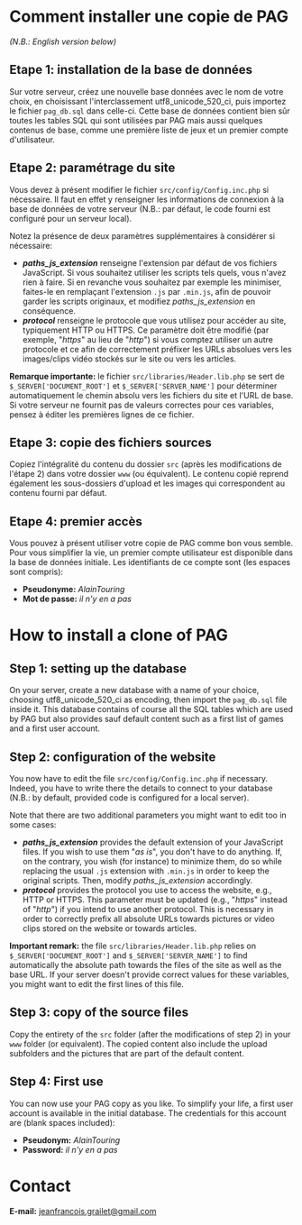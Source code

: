 # Comment installer une copie de PAG

_(N.B.: English version below)_

## Etape 1: installation de la base de données
Sur votre serveur, créez une nouvelle base données avec le nom de votre choix, en choisissant 
l'interclassement utf8_unicode_520_ci, puis importez le fichier `pag_db.sql` dans celle-ci. Cette 
base de données contient bien sûr toutes les tables SQL qui sont utilisées par PAG mais aussi 
quelques contenus de base, comme une première liste de jeux et un premier compte d'utilisateur.

## Etape 2: paramétrage du site
Vous devez à présent modifier le fichier `src/config/Config.inc.php` si nécessaire. Il faut en 
effet y renseigner les informations de connexion à la base de données de votre serveur (N.B.: par 
défaut, le code fourni est configuré pour un serveur local).

Notez la présence de deux paramètres supplémentaires à considérer si nécessaire:

* **_paths\_js\_extension_** renseigne l'extension par défaut de vos fichiers JavaScript. Si vous 
  souhaitez utiliser les scripts tels quels, vous n'avez rien à faire. Si en revanche vous 
  souhaitez par exemple les minimiser, faites-le en remplaçant l'extension `.js` par `.min.js`, 
  afin de pouvoir garder les scripts originaux, et modifiez _paths_js_extension_ en conséquence.
* **_protocol_** renseigne le protocole que vous utilisez pour accéder au site, typiquement HTTP 
  ou HTTPS. Ce paramètre doit être modifié (par exemple, "_https_" au lieu de "_http_") si vous 
  comptez utiliser un autre protocole et ce afin de correctement préfixer les URLs absolues vers 
  les images/clips vidéo stockés sur le site ou vers les articles.

**Remarque importante:** le fichier `src/libraries/Header.lib.php` se sert de 
`$_SERVER['DOCUMENT_ROOT']` et `$_SERVER['SERVER_NAME']` pour déterminer automatiquement le chemin 
absolu vers les fichiers du site et l'URL de base. Si votre serveur ne fournit pas de valeurs 
correctes pour ces variables, pensez à éditer les premières lignes de ce fichier.

## Etape 3: copie des fichiers sources
Copiez l'intégralité du contenu du dossier `src` (après les modifications de l'étape 2) dans votre 
dossier `www` (ou équivalent). Le contenu copié reprend également les sous-dossiers d'upload et les 
images qui correspondent au contenu fourni par défaut.

## Etape 4: premier accès
Vous pouvez à présent utiliser votre copie de PAG comme bon vous semble. Pour vous simplifier la 
vie, un premier compte utilisateur est disponible dans la base de données initiale. Les 
identifiants de ce compte sont (les espaces sont compris):

* **Pseudonyme:** _AlainTouring_
* **Mot de passe:** _il n'y en a pas_

# How to install a clone of PAG

## Step 1: setting up the database
On your server, create a new database with a name of your choice, choosing utf8_unicode_520_ci as 
encoding, then import the `pag_db.sql` file inside it. This database contains of course all the 
SQL tables which are used by PAG but also provides sauf default content such as a first list of 
games and a first user account.

## Step 2: configuration of the website
You now have to edit the file `src/config/Config.inc.php` if necessary. Indeed, you have 
to write there the details to connect to your database (N.B.: by default, provided code is 
configured for a local server).

Note that there are two additional parameters you might want to edit too in some cases:

* **_paths\_js\_extension_** provides the default extension of your JavaScript files. If you wish 
  to use them "_as is_", you don't have to do anything. If, on the contrary, you wish (for 
  instance) to minimize them, do so while replacing the usual `.js` extension with `.min.js` in 
  order to keep the original scripts. Then, modify _paths_js_extension_ accordingly.
* **_protocol_** provides the protocol you use to access the website, e.g., HTTP or HTTPS. This 
  parameter must be updated (e.g., "_https_" instead of "_http_") if you intend to use another 
  protocol. This is necessary in order to correctly prefix all absolute URLs towards pictures or 
  video clips stored on the website or towards articles.

**Important remark:** the file `src/libraries/Header.lib.php` relies on 
`$_SERVER['DOCUMENT_ROOT']` and `$_SERVER['SERVER_NAME']` to find automatically the absolute path 
towards the files of the site as well as the base URL. If your server doesn't provide correct 
values for these variables, you might want to edit the first lines of this file.

## Step 3: copy of the source files
Copy the entirety of the `src` folder (after the modifications of step 2) in your `www` folder (or 
equivalent). The copied content also include the upload subfolders and the pictures that are part 
of the default content.

## Step 4: First use
You can now use your PAG copy as you like. To simplify your life, a first user account is 
available in the initial database. The credentials for this account are (blank spaces included):

* **Pseudonym:** _AlainTouring_
* **Password:** _il n'y en a pas_

# Contact

**E-mail:** jeanfrancois.grailet@gmail.com